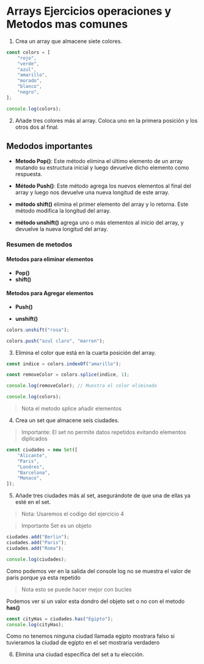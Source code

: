 # Arrays Ejercicios operaciones y Metodos mas comunes

1. Crea un array que almacene siete colores.

```js
const colors = [
	"rojo",
	"verde",
	"azul",
	"amarillo",
	"morado",
	"blanco",
	"negro",
];

console.log(colors);
```

2. Añade tres colores más al array. Coloca uno en la primera posición y los otros dos al final.

## Medodos importantes

- **Metodo Pop()**: Este método elimina el último elemento de un array mutando su estructura inicial y luego devuelve dicho elemento como respuesta.

- **Método Push()**: Este método agrega los nuevos elementos al final del array y luego nos devuelve una nueva longitud de este array.

- **método shift()** elimina el primer elemento del array y lo retorna. Este método modifica la longitud del array.

- **método unshift()** agrega uno o más elementos al inicio del array, y devuelve la nueva longitud del array.

### Resumen de metodos

#### Metodos para eliminar elementos

- **Pop()**
- **shift()**

#### Metodos para Agregar elementos

- **Push()**

- **unshift()**

```js
colors.unshift("rosa");

colors.push("azul claro", "marron");
```

3. Elimina el color que está en la cuarta posición del array.

```js
const indice = colors.indexOf("amarillo");

const removeColor = colors.splice(indice, 1);

console.log(removeColor); // Muestra el color eliminado

console.log(colors);
```

> Nota el metodo splice añadir elementos

4. Crea un set que almacene seis ciudades.

> Importante: El set no permite datos repetidos evitando elementos diplicados

```js
const ciudades = new Set([
	"Alicante",
	"Paris",
	"Londres",
	"Barcelona",
	"Monaco",
]);
```

5. Añade tres ciudades más al set, asegurándote de que una de ellas ya esté en el set.

> Nota: Usaremos el codigo del ejercicio 4

> Importante Set es un objeto

```js
ciudades.add("Berlin");
ciudades.add("Paris");
ciudades.add("Roma");

console.log(ciudades);
```

Como podemos ver en la salida del console log no se muestra el valor de paris porque ya esta repetido

> Nota esto se puede hacer mejor con bucles

Podemos ver si un valor esta dondro del objeto set o no con el metodo **has()**

```js
const cityHas = ciudades.has("Egipto");
console.log(cityHas);
```

Como no tenemos ninguna ciudad llamada egipto mostrara falso si tuvieramos la ciudad de egipto en el set mostraria verdadero

6. Elimina una ciudad específica del set a tu elección.
